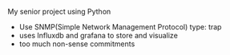 My senior project using Python

- Use SNMP(Simple Network Management Protocol) type: trap
- uses Influxdb and grafana to store and visualize
- too much non-sense commitments
